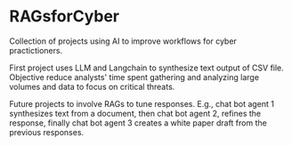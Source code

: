# RAGsforCyber
Collection of projects using AI to improve workflows for cyber practictioners.

First project uses LLM and Langchain to synthesize text output of CSV file. Objective reduce analysts' time spent gathering and analyzing large volumes and data to focus on critical threats.

Future projects to involve RAGs to tune responses. E.g., chat bot agent 1 synthesizes text from a document, then chat bot agent 2, refines the response, finally chat bot agent 3 creates a white paper draft from the previous responses.
